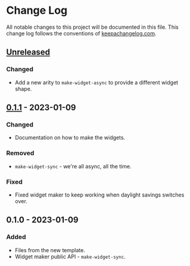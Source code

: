 # Change Log
All notable changes to this project will be documented in this file. This change log follows the conventions of [keepachangelog.com](http://keepachangelog.com/).

## [Unreleased]
### Changed
- Add a new arity to `make-widget-async` to provide a different widget shape.

## [0.1.1] - 2023-01-09
### Changed
- Documentation on how to make the widgets.

### Removed
- `make-widget-sync` - we're all async, all the time.

### Fixed
- Fixed widget maker to keep working when daylight savings switches over.

## 0.1.0 - 2023-01-09
### Added
- Files from the new template.
- Widget maker public API - `make-widget-sync`.

[Unreleased]: https://github.com/io.datahike/migration/compare/0.1.1...HEAD
[0.1.1]: https://github.com/io.datahike/migration/compare/0.1.0...0.1.1
